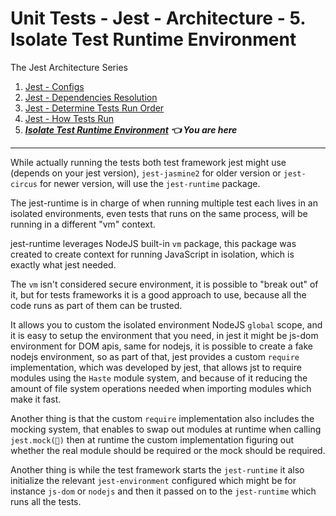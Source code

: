 # Unit Tests - Jest - Architecture - 5. Isolate Test Runtime Environment

The Jest Architecture Series

1. [Jest - Configs](./1-configs.md)
2. [Jest - Dependencies Resolution](./2-dependency-resolutions.md)
3. [Jest - Determine Tests Run Order](./3-determining-how-to-run-tests.md)
4. [Jest - How Tests Run](./4-running-tests.md)
5. **_[Isolate Test Runtime Environment](./4-running-tests.md) 👈 You are here_**

---

While actually running the tests both test framework jest might use (depends on your jest version), `jest-jasmine2` for older version or `jest-circus` for newer version, will use the `jest-runtime` package.

The jest-runtime is in charge of when running multiple test each lives in an isolated environments, even tests that runs on the same process, will be running in a different "vm" context.

jest-runtime leverages NodeJS built-in `vm` package, this package was created to create context for running JavaScript in isolation, which is exactly what jest needed.

The `vm` isn't considered secure environment, it is possible to "break out" of it, but for tests frameworks it is a good approach to use, because all the code runs as part of them can be trusted.

It allows you to custom the isolated environment NodeJS `global` scope, and it is easy to setup the environment that you need, in jest it might be js-dom environment for DOM apis, same for nodejs, it is possible to create a fake nodejs environment, so as part of that, jest provides a custom `require` implementation, which was developed by jest, that allows jst to require modules using the `Haste` module system, and because of it reducing the amount of file system operations needed when importing modules which make it fast.

Another thing is that the custom `require` implementation also includes the mocking system, that enables to swap out modules at runtime when calling `jest.mock(🤡)` then at runtime the custom implementation figuring out whether the real module should be required or the mock should be required.

Another thing is while the test framework starts the `jest-runtime` it also initialize the relevant `jest-environment` configured which might be for instance `js-dom` or `nodejs` and then it passed on to the `jest-runtime` which runs all the tests.
